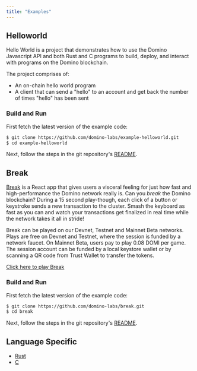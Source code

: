 ```yaml
---
title: "Examples"
---
```


## Helloworld

Hello World is a project that demonstrates how to use the Domino Javascript API
and both Rust and C programs to build, deploy, and interact with programs on the
Domino blockchain.

The project comprises of:

- An on-chain hello world program
- A client that can send a "hello" to an account and get back the number of
  times "hello" has been sent

### Build and Run

First fetch the latest version of the example code:

```bash
$ git clone https://github.com/domino-labs/example-helloworld.git
$ cd example-helloworld
```

Next, follow the steps in the git repository's
[README](https://github.com/domino-labs/example-helloworld/blob/master/README.md).

## Break

[Break](https://break.domino.com/) is a React app that gives users a visceral
feeling for just how fast and high-performance the Domino network really is. Can
you _break_ the Domino blockchain? During a 15 second play-though, each click of
a button or keystroke sends a new transaction to the cluster. Smash the keyboard
as fast as you can and watch your transactions get finalized in real time while
the network takes it all in stride!

Break can be played on our Devnet, Testnet and Mainnet Beta networks. Plays are
free on Devnet and Testnet, where the session is funded by a network faucet. On
Mainnet Beta, users pay to play 0.08 DOMI per game. The session account can be
funded by a local keystore wallet or by scanning a QR code from Trust Wallet to
transfer the tokens.

[Click here to play Break](https://break.domino.com/)

### Build and Run

First fetch the latest version of the example code:

```bash
$ git clone https://github.com/domino-labs/break.git
$ cd break
```

Next, follow the steps in the git repository's
[README](https://github.com/domino-labs/break/blob/master/README.md).

## Language Specific

- [Rust](developing-rust.md#examples)
- [C](developing-c.md#examples)
